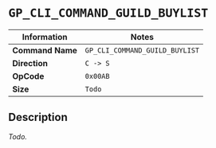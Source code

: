 # `GP_CLI_COMMAND_GUILD_BUYLIST`

| Information               | Notes |
|---                        |---    |
| **Command Name**          | `GP_CLI_COMMAND_GUILD_BUYLIST` |
| **Direction**             | `C -> S` |
| **OpCode**                | `0x00AB` |
| **Size**                  | `Todo` |

## Description

_Todo._